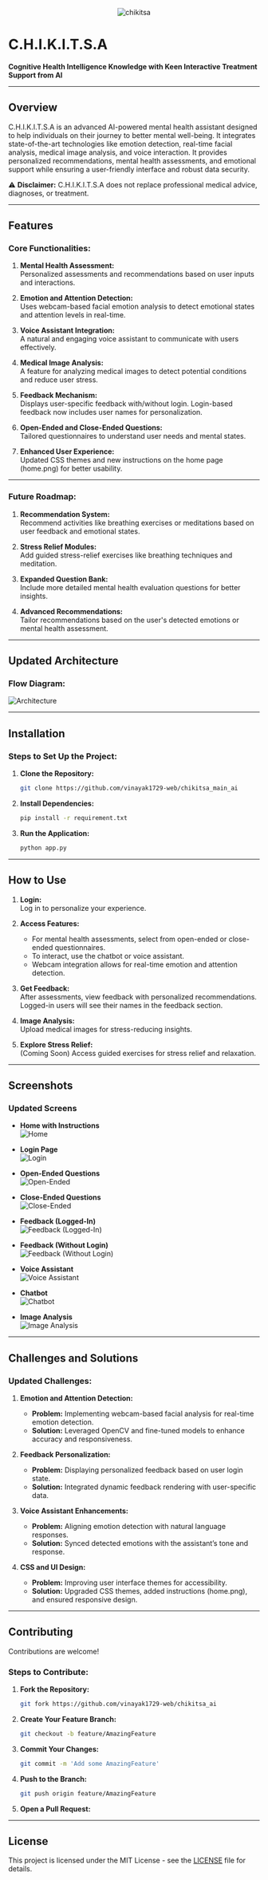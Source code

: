 
<div align="center">

![chikitsa](static/chikitsa_1.png)
</div>

# C.H.I.K.I.T.S.A  
**Cognitive Health Intelligence Knowledge with Keen Interactive Treatment Support from AI**

---

## Overview  
C.H.I.K.I.T.S.A is an advanced AI-powered mental health assistant designed to help individuals on their journey to better mental well-being. It integrates state-of-the-art technologies like emotion detection, real-time facial analysis, medical image analysis, and voice interaction. It provides personalized recommendations, mental health assessments, and emotional support while ensuring a user-friendly interface and robust data security.  

⚠️ **Disclaimer:** C.H.I.K.I.T.S.A does not replace professional medical advice, diagnoses, or treatment.

---

## Features  
### Core Functionalities:  
1. **Mental Health Assessment:**  
   Personalized assessments and recommendations based on user inputs and interactions.  
   
2. **Emotion and Attention Detection:**  
   Uses webcam-based facial emotion analysis to detect emotional states and attention levels in real-time.  

3. **Voice Assistant Integration:**  
   A natural and engaging voice assistant to communicate with users effectively.

4. **Medical Image Analysis:**  
   A feature for analyzing medical images to detect potential conditions and reduce user stress.

5. **Feedback Mechanism:**  
   Displays user-specific feedback with/without login. Login-based feedback now includes user names for personalization.

6. **Open-Ended and Close-Ended Questions:**  
   Tailored questionnaires to understand user needs and mental states.  

7. **Enhanced User Experience:**  
   Updated CSS themes and new instructions on the home page (home.png) for better usability.  

---

### Future Roadmap:  
1. **Recommendation System:**  
   Recommend activities like breathing exercises or meditations based on user feedback and emotional states.  

2. **Stress Relief Modules:**  
   Add guided stress-relief exercises like breathing techniques and meditation.  

3. **Expanded Question Bank:**  
   Include more detailed mental health evaluation questions for better insights.  

4. **Advanced Recommendations:**  
   Tailor recommendations based on the user's detected emotions or mental health assessment.  

---

## Updated Architecture  
### Flow Diagram:  
![Architecture](static/flowchart.png)  

---

## Installation  
### Steps to Set Up the Project:  
1. **Clone the Repository:**  
   ```bash
   git clone https://github.com/vinayak1729-web/chikitsa_main_ai
   ```  

2. **Install Dependencies:**  
   ```bash
   pip install -r requirement.txt
   ```  

3. **Run the Application:**  
   ```bash
   python app.py
   ```  

---

## How to Use  
1. **Login:**  
   Log in to personalize your experience.  

2. **Access Features:**  
   - For mental health assessments, select from open-ended or close-ended questionnaires.  
   - To interact, use the chatbot or voice assistant.  
   - Webcam integration allows for real-time emotion and attention detection.  

3. **Get Feedback:**  
   After assessments, view feedback with personalized recommendations. Logged-in users will see their names in the feedback section.  

4. **Image Analysis:**  
   Upload medical images for stress-reducing insights.

5. **Explore Stress Relief:**  
   (Coming Soon) Access guided exercises for stress relief and relaxation.

---

## Screenshots  

### Updated Screens  
- **Home with Instructions**  
  ![Home](static/home_page.png)  

- **Login Page**  
  ![Login](static/login.png)  

- **Open-Ended Questions**  
  ![Open-Ended](static/open_ended.png)  

- **Close-Ended Questions**  
  ![Close-Ended](static/close_ended.png)  

- **Feedback (Logged-In)**  
  ![Feedback (Logged-In)](static/feedback1.png)  

- **Feedback (Without Login)**  
  ![Feedback (Without Login)](static/feedback.png)  

- **Voice Assistant**  
  ![Voice Assistant](static/talk_with_me.png)  

- **Chatbot**  
  ![Chatbot](static/chat.png)  

- **Image Analysis**  
  ![Image Analysis](static/image_analysis.png)  

---

## Challenges and Solutions  

### Updated Challenges:  
1. **Emotion and Attention Detection:**  
   - **Problem:** Implementing webcam-based facial analysis for real-time emotion detection.  
   - **Solution:** Leveraged OpenCV and fine-tuned models to enhance accuracy and responsiveness.  

2. **Feedback Personalization:**  
   - **Problem:** Displaying personalized feedback based on user login state.  
   - **Solution:** Integrated dynamic feedback rendering with user-specific data.  

3. **Voice Assistant Enhancements:**  
   - **Problem:** Aligning emotion detection with natural language responses.  
   - **Solution:** Synced detected emotions with the assistant’s tone and response.  

4. **CSS and UI Design:**  
   - **Problem:** Improving user interface themes for accessibility.  
   - **Solution:** Upgraded CSS themes, added instructions (home.png), and ensured responsive design.  

---

## Contributing  
Contributions are welcome!  

### Steps to Contribute:  
1. **Fork the Repository:**  
   ```bash
   git fork https://github.com/vinayak1729-web/chikitsa_ai
   ```  

2. **Create Your Feature Branch:**  
   ```bash
   git checkout -b feature/AmazingFeature
   ```  

3. **Commit Your Changes:**  
   ```bash
   git commit -m 'Add some AmazingFeature'
   ```  

4. **Push to the Branch:**  
   ```bash
   git push origin feature/AmazingFeature
   ```  

5. **Open a Pull Request:**  

---

## License  
This project is licensed under the MIT License - see the [LICENSE](LICENSE) file for details.

